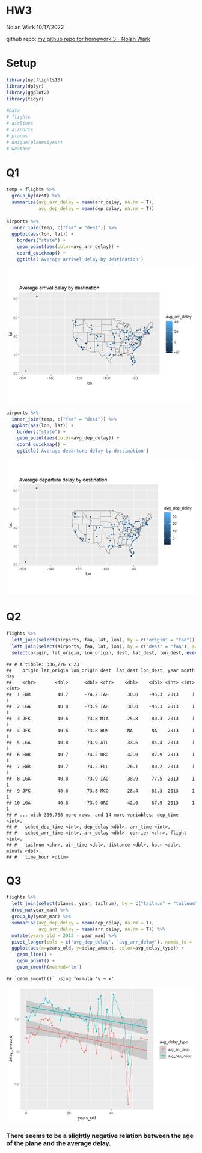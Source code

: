 HW3
================
Nolan Wark
10/17/2022

github repo: [my github repo for homework 3 - Nolan
Wark](https://github.com/nwark/HW3_Nolan_Wark)

# Setup

``` r
library(nycflights13)
library(dplyr)
library(ggplot2)
library(tidyr)
```

``` r
#Data
# flights
# airlines
# airports
# planes
# unique(planes$year)
# weather
```

# Q1

``` r
temp = flights %>% 
  group_by(dest) %>% 
  summarise(avg_arr_delay = mean(arr_delay, na.rm = T),
            avg_dep_delay = mean(dep_delay, na.rm = T))

airports %>%
  inner_join(temp, c("faa" = "dest")) %>%
  ggplot(aes(lon, lat)) +
    borders("state") +
    geom_point(aes(color=avg_arr_delay)) +
    coord_quickmap() +
    ggtitle('Average arrivel delay by destination')
```

![](HW3_Nolan_Wark_files/figure-gfm/unnamed-chunk-2-1.png)<!-- -->

``` r
airports %>%
  inner_join(temp, c("faa" = "dest")) %>%
  ggplot(aes(lon, lat)) +
    borders("state") +
    geom_point(aes(color=avg_dep_delay)) +
    coord_quickmap() +
    ggtitle('Average departure delay by destination')
```

![](HW3_Nolan_Wark_files/figure-gfm/unnamed-chunk-2-2.png)<!-- -->

# Q2

``` r
flights %>% 
  left_join(select(airports, faa, lat, lon), by = c("origin" = "faa")) %>% 
  left_join(select(airports, faa, lat, lon), by = c("dest" = "faa"), suffix = c("_origin", "_dest")) %>% 
  select(origin, lat_origin, lon_origin, dest, lat_dest, lon_dest, everything())
```

    ## # A tibble: 336,776 x 23
    ##    origin lat_origin lon_origin dest  lat_dest lon_dest  year month   day
    ##    <chr>       <dbl>      <dbl> <chr>    <dbl>    <dbl> <int> <int> <int>
    ##  1 EWR          40.7      -74.2 IAH       30.0    -95.3  2013     1     1
    ##  2 LGA          40.8      -73.9 IAH       30.0    -95.3  2013     1     1
    ##  3 JFK          40.6      -73.8 MIA       25.8    -80.3  2013     1     1
    ##  4 JFK          40.6      -73.8 BQN       NA       NA    2013     1     1
    ##  5 LGA          40.8      -73.9 ATL       33.6    -84.4  2013     1     1
    ##  6 EWR          40.7      -74.2 ORD       42.0    -87.9  2013     1     1
    ##  7 EWR          40.7      -74.2 FLL       26.1    -80.2  2013     1     1
    ##  8 LGA          40.8      -73.9 IAD       38.9    -77.5  2013     1     1
    ##  9 JFK          40.6      -73.8 MCO       28.4    -81.3  2013     1     1
    ## 10 LGA          40.8      -73.9 ORD       42.0    -87.9  2013     1     1
    ## # ... with 336,766 more rows, and 14 more variables: dep_time <int>,
    ## #   sched_dep_time <int>, dep_delay <dbl>, arr_time <int>,
    ## #   sched_arr_time <int>, arr_delay <dbl>, carrier <chr>, flight <int>,
    ## #   tailnum <chr>, air_time <dbl>, distance <dbl>, hour <dbl>, minute <dbl>,
    ## #   time_hour <dttm>

# Q3

``` r
flights %>% 
  left_join(select(planes, year, tailnum), by = c("tailnum" = "tailnum"), suffix = c("_flight", "_man")) %>% 
  drop_na(year_man) %>% 
  group_by(year_man) %>% 
  summarise(avg_dep_delay = mean(dep_delay, na.rm = T),
            avg_arr_delay = mean(arr_delay, na.rm = T)) %>% 
  mutate(years_old = 2013 - year_man) %>% 
  pivot_longer(cols = c('avg_dep_delay', 'avg_arr_delay'), names_to = 'avg_delay_type', values_to = 'delay_amount') %>% 
  ggplot(aes(x=years_old, y=delay_amount, color=avg_delay_type)) +
    geom_line() +
    geom_point() +
    geom_smooth(method='lm')
```

    ## `geom_smooth()` using formula 'y ~ x'

![](HW3_Nolan_Wark_files/figure-gfm/unnamed-chunk-4-1.png)<!-- -->

### There seems to be a slightly negative relation between the age of the plane and the average delay.
